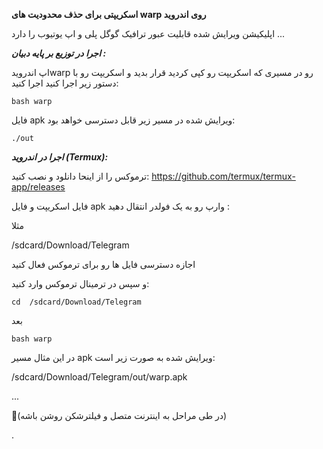 **********اسکریپتی برای حذف محدودیت های warp روی اندروید**********

اپلیکیشن ویرایش شده قابلیت عبور ترافیک گوگل پلی و اپ یوتیوب را دارد ...

*****اجرا در توزیع بر پایه دبیان :*****

اپ اندرویدwarp رو در مسیری که اسکریپت رو کپی کردید قرار بدید و اسکریپت رو با دستور زیر اجرا کنید اجرا کنید:


```bash warp```


فایل apk ویرایش شده در مسیر زیر قابل دسترسی خواهد بود:

```./out```


*****اجرا در اندروید (Termux):*****
 
 ترموکس را از اینحا دانلود و نصب کنید:
https://github.com/termux/termux-app/releases

فایل اسکریپت و فایل apk وارپ رو به یک فولدر انتقال دهید :

مثلا

/sdcard/Download/Telegram

اجازه دسترسی فایل ها رو برای ترموکس فعال کنید

و سپس در ترمینال ترموکس وارد کنید:


```cd  /sdcard/Download/Telegram```

بعد

```bash warp```


در این مثال مسیر apk ویرایش شده به صورت زیر است:

/sdcard/Download/Telegram/out/warp.apk

...

🔴(در طی مراحل به اینترنت متصل و فیلترشکن روشن باشه)

.

